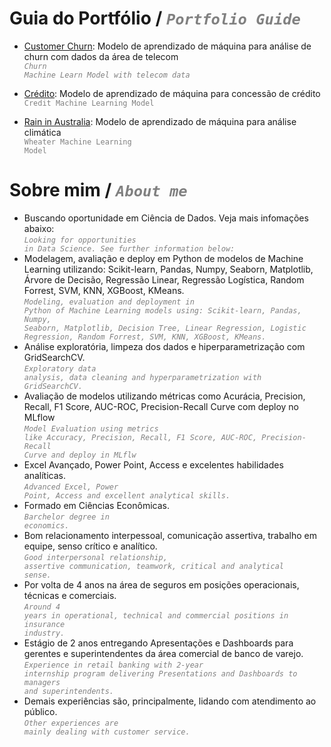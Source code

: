 # Guia do Portfólio / <code style="color : gray">_Portfolio Guide_</code>
- [Customer Churn](https://github.com/felipesola/customer_churn): Modelo de aprendizado de máquina para análise de churn com dados da área de telecom <br />
  <code style="color : gray">_Churn Machine Learn Model with telecom data_</code>

- [Crédito](https://github.com/felipesola/credit): Modelo de aprendizado de máquina para concessão de crédito <br />
  <code style="color : gray">Credit Machine Learning Model</code>

- [Rain in Australia](https://github.com/felipesola/wAUS): Modelo de aprendizado de máquina para análise climática <br />
  <code style="color : gray">Wheater Machine Learning Model</code>

# Sobre mim / <code style="color : gray">_About me_</code>
-	Buscando oportunidade em Ciência de Dados. Veja mais infomações abaixo:<br />
  <code style="color : gray">_Looking for opportunities in Data Science. See further information below:_</code>
-	Modelagem, avaliação e deploy em Python de modelos de Machine Learning utilizando: Scikit-learn, Pandas, Numpy, Seaborn, Matplotlib, Árvore de Decisão, Regressão Linear, Regressão Logística, Random Forrest, SVM, KNN, XGBoost, KMeans. <br />
  <code style="color : gray">_Modeling, evaluation and deployment in Python of Machine Learning models using: Scikit-learn, Pandas, Numpy, Seaborn, Matplotlib, Decision Tree, Linear Regression, Logistic Regression, Random Forrest, SVM, KNN, XGBoost, KMeans._</code>
-	Análise exploratória, limpeza dos dados e hiperparametrização com GridSearchCV. <br />
  <code style="color : gray">_Exploratory data analysis, data cleaning and hyperparametrization with GridSearchCV._</code>
-	Avaliação de modelos utilizando métricas como Acurácia, Precision, Recall, F1 Score, AUC-ROC, Precision-Recall Curve com deploy no MLflow  <br />
  <code style="color : gray">_Model Evaluation using metrics like Accuracy, Precision, Recall, F1 Score, AUC-ROC, Precision-Recall Curve and deploy in MLflw_</code>
- Excel Avançado, Power Point, Access e excelentes habilidades analíticas. <br />
  <code style="color : gray">_Advanced Excel, Power Point, Access and excellent analytical skills._</code>
-	Formado em Ciências Econômicas. <br />
  <code style="color : gray">_Barchelor degree in economics._</code>
-	Bom relacionamento interpessoal, comunicação assertiva, trabalho em equipe, senso crítico e analítico. <br />
  <code style="color : gray">_Good interpersonal relationship, assertive communication, teamwork, critical and analytical sense._</code>
-	Por volta de 4 anos na área de seguros em posições operacionais, técnicas e comerciais. <br />
  <code style="color : gray">_Around 4 years in operational, technical and commercial positions in insurance industry._</code>
-	Estágio de 2 anos entregando Apresentações e Dashboards para gerentes e superintendentes da área comercial de banco de varejo. <br />
  <code style="color : gray">_Experience in retail banking with 2-year internship program delivering Presentations and Dashboards to managers and superintendents._</code>
-	Demais experiências são, principalmente, lidando com atendimento ao público. <br />
  <code style="color : gray">_Other experiences are mainly dealing with customer service._</code>
